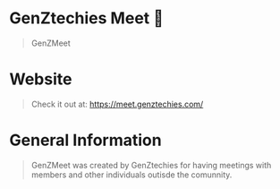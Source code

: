 # GenZtechies Meet 🎥

> GenZMeet


# Website

> Check it out at: https://meet.genztechies.com/


# General Information

> GenZMeet was created by GenZtechies for having meetings with members and other individuals outisde the comunnity.
